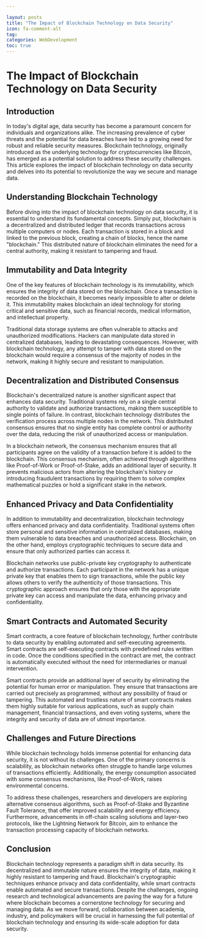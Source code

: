 ```yaml
---

layout: posts
title: "The Impact of Blockchain Technology on Data Security"
icon: fa-comment-alt
tag:      
categories: WebDevelopment
toc: true
---
```




# The Impact of Blockchain Technology on Data Security

## Introduction

In today's digital age, data security has become a paramount concern for individuals and organizations alike. The increasing prevalence of cyber threats and the potential for data breaches have led to a growing need for robust and reliable security measures. Blockchain technology, originally introduced as the underlying technology for cryptocurrencies like Bitcoin, has emerged as a potential solution to address these security challenges. This article explores the impact of blockchain technology on data security and delves into its potential to revolutionize the way we secure and manage data.

## Understanding Blockchain Technology

Before diving into the impact of blockchain technology on data security, it is essential to understand its fundamental concepts. Simply put, blockchain is a decentralized and distributed ledger that records transactions across multiple computers or nodes. Each transaction is stored in a block and linked to the previous block, creating a chain of blocks, hence the name "blockchain." This distributed nature of blockchain eliminates the need for a central authority, making it resistant to tampering and fraud.

## Immutability and Data Integrity

One of the key features of blockchain technology is its immutability, which ensures the integrity of data stored on the blockchain. Once a transaction is recorded on the blockchain, it becomes nearly impossible to alter or delete it. This immutability makes blockchain an ideal technology for storing critical and sensitive data, such as financial records, medical information, and intellectual property.

Traditional data storage systems are often vulnerable to attacks and unauthorized modifications. Hackers can manipulate data stored in centralized databases, leading to devastating consequences. However, with blockchain technology, any attempt to tamper with data stored on the blockchain would require a consensus of the majority of nodes in the network, making it highly secure and resistant to manipulation.

## Decentralization and Distributed Consensus

Blockchain's decentralized nature is another significant aspect that enhances data security. Traditional systems rely on a single central authority to validate and authorize transactions, making them susceptible to single points of failure. In contrast, blockchain technology distributes the verification process across multiple nodes in the network. This distributed consensus ensures that no single entity has complete control or authority over the data, reducing the risk of unauthorized access or manipulation.

In a blockchain network, the consensus mechanism ensures that all participants agree on the validity of a transaction before it is added to the blockchain. This consensus mechanism, often achieved through algorithms like Proof-of-Work or Proof-of-Stake, adds an additional layer of security. It prevents malicious actors from altering the blockchain's history or introducing fraudulent transactions by requiring them to solve complex mathematical puzzles or hold a significant stake in the network.

## Enhanced Privacy and Data Confidentiality

In addition to immutability and decentralization, blockchain technology offers enhanced privacy and data confidentiality. Traditional systems often store personal and sensitive information in centralized databases, making them vulnerable to data breaches and unauthorized access. Blockchain, on the other hand, employs cryptographic techniques to secure data and ensure that only authorized parties can access it.

Blockchain networks use public-private key cryptography to authenticate and authorize transactions. Each participant in the network has a unique private key that enables them to sign transactions, while the public key allows others to verify the authenticity of those transactions. This cryptographic approach ensures that only those with the appropriate private key can access and manipulate the data, enhancing privacy and confidentiality.

## Smart Contracts and Automated Security

Smart contracts, a core feature of blockchain technology, further contribute to data security by enabling automated and self-executing agreements. Smart contracts are self-executing contracts with predefined rules written in code. Once the conditions specified in the contract are met, the contract is automatically executed without the need for intermediaries or manual intervention.

Smart contracts provide an additional layer of security by eliminating the potential for human error or manipulation. They ensure that transactions are carried out precisely as programmed, without any possibility of fraud or tampering. This automated and trustless nature of smart contracts makes them highly suitable for various applications, such as supply chain management, financial transactions, and even voting systems, where the integrity and security of data are of utmost importance.

## Challenges and Future Directions

While blockchain technology holds immense potential for enhancing data security, it is not without its challenges. One of the primary concerns is scalability, as blockchain networks often struggle to handle large volumes of transactions efficiently. Additionally, the energy consumption associated with some consensus mechanisms, like Proof-of-Work, raises environmental concerns.

To address these challenges, researchers and developers are exploring alternative consensus algorithms, such as Proof-of-Stake and Byzantine Fault Tolerance, that offer improved scalability and energy efficiency. Furthermore, advancements in off-chain scaling solutions and layer-two protocols, like the Lightning Network for Bitcoin, aim to enhance the transaction processing capacity of blockchain networks.

## Conclusion

Blockchain technology represents a paradigm shift in data security. Its decentralized and immutable nature ensures the integrity of data, making it highly resistant to tampering and fraud. Blockchain's cryptographic techniques enhance privacy and data confidentiality, while smart contracts enable automated and secure transactions. Despite the challenges, ongoing research and technological advancements are paving the way for a future where blockchain becomes a cornerstone technology for securing and managing data. As we move forward, collaboration between academia, industry, and policymakers will be crucial in harnessing the full potential of blockchain technology and ensuring its wide-scale adoption for data security.